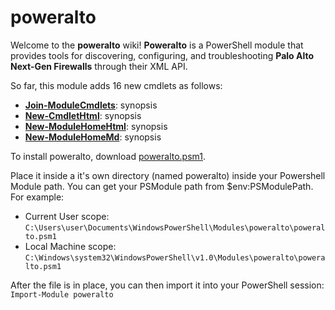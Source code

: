 poweralto
====

Welcome to the **poweralto** wiki!  **Poweralto** is a PowerShell module that provides tools for discovering, configuring, and troubleshooting **Palo Alto Next-Gen Firewalls** through their XML API.

So far, this module adds 16 new cmdlets as follows:
* **[Join-ModuleCmdlets](http://brianaddicks.github.com/poweralto/Join-ModuleCmdlets.html)**: synopsis* **[New-CmdletHtml](http://brianaddicks.github.com/poweralto/New-CmdletHtml.html)**: synopsis* **[New-ModuleHomeHtml](http://brianaddicks.github.com/poweralto/New-ModuleHomeHtml.html)**: synopsis* **[New-ModuleHomeMd](http://brianaddicks.github.com/poweralto/New-ModuleHomeMd.html)**: synopsisTo install poweralto, download [poweralto.psm1](https://github.com/brianaddicks/poweralto/blob/master/poweralto.psm1).

Place it inside a it's own directory (named poweralto) inside your Powershell Module path.  You can get your PSModule path from $env:PSModulePath. For example:
* Current User scope: `C:\Users\user\Documents\WindowsPowerShell\Modules\poweralto\poweralto.psm1`
* Local Machine scope: `C:\Windows\system32\WindowsPowerShell\v1.0\Modules\poweralto\poweralto.psm1`

After the file is in place, you can then import it into your PowerShell session:
`Import-Module poweralto`

